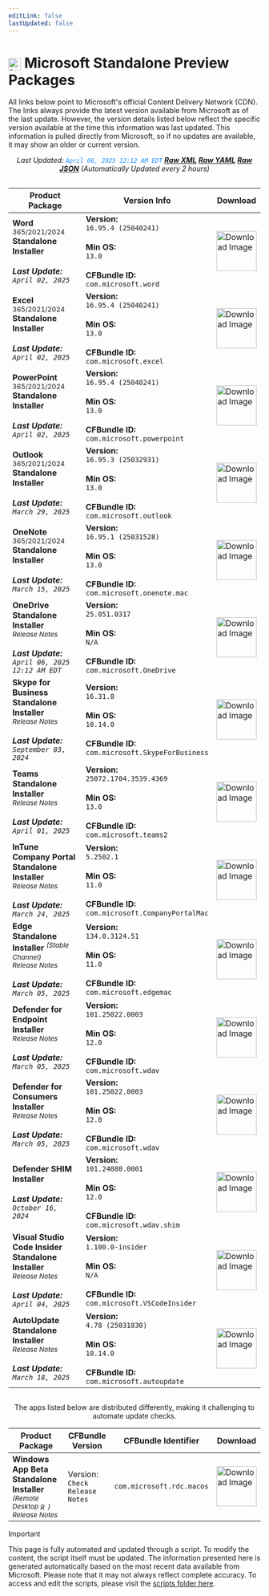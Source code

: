 ```yaml
---
editLink: false
lastUpdated: false
---
```

# <img src="/images/Microsoft_Logo_512px.png" alt="image" width="25" style="vertical-align: middle; display: inline-block;" /> Microsoft Standalone Preview Packages

<span class="extra-small">All links below point to Microsoft's official Content Delivery Network (CDN).</span>
<span class="extra-small">The links always provide the latest version available from Microsoft as of the last update. However, the version details listed below reflect the specific version available at the time this information was last updated. This information is pulled directly from Microsoft, so if no updates are available, it may show an older or current version.</span>

<div style="text-align: center;">

<span class="extra-small">_Last Updated: <code style="color : dodgerblue">April 06, 2025 12:12 AM EDT</code> [**_Raw XML_**](https://github.com/cocopuff2u/MOFA/blob/main/latest_raw_files/macos_standalone_preview.xml) [**_Raw YAML_**](https://github.com/cocopuff2u/MOFA/blob/main/latest_raw_files/macos_standalone_preview.yaml) [**_Raw JSON_**](https://github.com/cocopuff2u/MOFA/blob/main/latest_raw_files/macos_standalone_preview.json) (Automatically Updated every 2 hours)_</span>

</div>

<div style="display: flex; justify-content: center;">

| **Product Package** | **Version Info** | **Download** |
|----------------------|----------------------|--------------|
| **Word** <sup>365/2021/2024</sup> **Standalone Installer**<br><br>_**Last Update:** `April 02, 2025`_<br> | **Version:**<br>`16.95.4 (25040241)`<br><br>**Min OS:**<br>`13.0`<br><br>**CFBundle ID:**<br>`com.microsoft.word` | <a href="https://officecdnmac.microsoft.com/pr/1ac37578-5a24-40fb-892e-b89d85b6dfaa/MacAutoupdate/Microsoft_Word_16.95.25040241_Updater.pkg"><img src="/images/MSWD_512x512x32.png" alt="Download Image" width="80"></a> |
| **Excel** <sup>365/2021/2024</sup> **Standalone Installer**<br><br>_**Last Update:** `April 02, 2025`_<br> | **Version:**<br>`16.95.4 (25040241)`<br><br>**Min OS:**<br>`13.0`<br><br>**CFBundle ID:**<br>`com.microsoft.excel` | <a href="https://officecdnmac.microsoft.com/pr/1ac37578-5a24-40fb-892e-b89d85b6dfaa/MacAutoupdate/Microsoft_Excel_16.95.25040241_Updater.pkg"><img src="/images/XCEL_512x512x32.png" alt="Download Image" width="80"></a> |
| **PowerPoint** <sup>365/2021/2024</sup> **Standalone Installer**<br><br>_**Last Update:** `April 02, 2025`_<br> | **Version:**<br>`16.95.4 (25040241)`<br><br>**Min OS:**<br>`13.0`<br><br>**CFBundle ID:**<br>`com.microsoft.powerpoint` | <a href="https://officecdnmac.microsoft.com/pr/1ac37578-5a24-40fb-892e-b89d85b6dfaa/MacAutoupdate/Microsoft_PowerPoint_16.95.25040241_Updater.pkg"><img src="/images/PPT3_512x512x32.png" alt="Download Image" width="80"></a> |
| **Outlook** <sup>365/2021/2024</sup> **Standalone Installer**<br><br>_**Last Update:** `March 29, 2025`_<br> | **Version:**<br>`16.95.3 (25032931)`<br><br>**Min OS:**<br>`13.0`<br><br>**CFBundle ID:**<br>`com.microsoft.outlook` | <a href="https://officecdnmac.microsoft.com/pr/1ac37578-5a24-40fb-892e-b89d85b6dfaa/MacAutoupdate/Microsoft_Outlook_16.95.25032931_Updater.pkg"><img src="/images/Outlook_512x512x32.png" alt="Download Image" width="80"></a>|
| **OneNote** <sup>365/2021/2024</sup> **Standalone Installer**<br><br>_**Last Update:** `March 15, 2025`_<br> | **Version:**<br>`16.95.1 (25031528)`<br><br>**Min OS:**<br>`13.0`<br><br>**CFBundle ID:**<br>`com.microsoft.onenote.mac` | <a href="https://officecdnmac.microsoft.com/pr/1ac37578-5a24-40fb-892e-b89d85b6dfaa/MacAutoupdate/Microsoft_OneNote_16.95.25031528_Updater.pkg"><img src="/images/OneNote_512x512x32.png" alt="Download Image" width="80"></a> |
| **OneDrive Standalone Installer**<br><a href="https://support.microsoft.com/en-us/office/onedrive-release-notes-845dcf18-f921-435e-bf28-4e24b95e5fc0#OSVersion=Mac" style="text-decoration: none;"><small>_Release Notes_</small></a><br><br>_**Last Update:** `April 06, 2025 12:12 AM EDT`_<br> | **Version:**<br>`25.051.0317`<br><br>**Min OS:**<br>`N/A`<br><br>**CFBundle ID:**<br>`com.microsoft.OneDrive` | <a href="https://oneclient.sfx.ms/Mac/Installers/25.051.0317.0003/OneDrive.pkg"><img src="/images/OneDrive_512x512x32.png" alt="Download Image" width="80"></a> |
| **Skype for Business Standalone Installer**<br><a href="https://support.microsoft.com/en-us/office/follow-the-latest-updates-in-skype-for-business-cece9f93-add1-4d93-9a38-56cc598e5781?ui=en-us&rs=en-us&ad=us" style="text-decoration: none;"><small>_Release Notes_</small></a><br><br>_**Last Update:** `September 03, 2024`_<br> | **Version:**<br>`16.31.8`<br><br>**Min OS:**<br>`10.14.0`<br><br>**CFBundle ID:**<br>`com.microsoft.SkypeForBusiness` | <a href="https://officecdn.microsoft.com/pr/1ac37578-5a24-40fb-892e-b89d85b6dfaa/MacAutoupdate/SkypeForBusinessUpdater-16.31.8.pkg"><img src="/images/skype_for_business.png" alt="Download Image" width="80"></a> |
| **Teams Standalone Installer**<br><a href="https://support.microsoft.com/en-us/office/what-s-new-in-microsoft-teams-d7092a6d-c896-424c-b362-a472d5f105de" style="text-decoration: none;"><small>_Release Notes_</small></a><br><br>_**Last Update:** `April 01, 2025`_<br> | **Version:**<br>`25072.1704.3539.4369`<br><br>**Min OS:**<br>`13.0`<br><br>**CFBundle ID:**<br>`com.microsoft.teams2` | <a href="https://statics.teams.cdn.office.net/production-osx/25072.1704.3539.4369/MicrosoftTeams.pkg"><img src="/images/teams_512x512x32.png" alt="Download Image" width="80"></a> |
| **InTune Company Portal Standalone Installer**<br><a href="https://aka.ms/intuneupdates" style="text-decoration: none;"><small>_Release Notes_</small></a><br><br>_**Last Update:** `March 24, 2025`_<br> | **Version:**<br>`5.2502.1`<br><br>**Min OS:**<br>`11.0`<br><br>**CFBundle ID:**<br>`com.microsoft.CompanyPortalMac` | <a href="https://officecdnmac.microsoft.com/pr/1ac37578-5a24-40fb-892e-b89d85b6dfaa/MacAutoupdate/CompanyPortal_5.2502.1-Upgrade.pkg"><img src="/images/companyportal.png" alt="Download Image" width="80"></a> |
| **Edge Standalone Installer** <sup>_(Stable Channel)_</sup><br><a href="https://learn.microsoft.com/en-us/deployedge/microsoft-edge-relnote-stable-channel" style="text-decoration: none;"><small>_Release Notes_</small></a><br><br>_**Last Update:** `March 05, 2025`_<br> | **Version:**<br>`134.0.3124.51`<br><br>**Min OS:**<br>`11.0`<br><br>**CFBundle ID:**<br>`com.microsoft.edgemac` | <a href="https://officecdn-microsoft-com.akamaized.net/pr/03adf619-38c6-4249-95ff-4a01c0ffc962/MacAutoupdate/MicrosoftEdgeUpdate-134.0.3124.51.pkg"><img src="/images/edge_app.png" alt="Download Image" width="80"></a>|
| **Defender for Endpoint Installer**<br><a href="https://learn.microsoft.com/microsoft-365/security/defender-endpoint/mac-whatsnew" style="text-decoration: none;"><small>_Release Notes_</small></a><br><br>_**Last Update:** `March 05, 2025`_<br> | **Version:**<br>`101.25022.0003`<br><br>**Min OS:**<br>`12.0`<br><br>**CFBundle ID:**<br>`com.microsoft.wdav` | <a href="https://officecdnmac.microsoft.com/pr/1ac37578-5a24-40fb-892e-b89d85b6dfaa/MacAutoupdate/wdav-upgrade.pkg"><img src="/images/defender_512x512x32.png" alt="Download Image" width="80"></a> |
| **Defender for Consumers Installer**<br><a href="https://learn.microsoft.com/microsoft-365/security/defender-endpoint/mac-whatsnew" style="text-decoration: none;"><small>_Release Notes_</small></a><br><br>_**Last Update:** `March 05, 2025`_<br> | **Version:**<br>`101.25022.0003`<br><br>**Min OS:**<br>`12.0`<br><br>**CFBundle ID:**<br>`com.microsoft.wdav` | <a href="https://officecdnmac.microsoft.com/pr/1ac37578-5a24-40fb-892e-b89d85b6dfaa/MacAutoupdate/Microsoft_Defender_101.25022.0003_Individuals_Installer.pkg"><img src="/images/defender_512x512x32.png" alt="Download Image" width="80"></a> |
| **Defender SHIM Installer**<br><br>_**Last Update:** `October 16, 2024`_<br> | **Version:**<br>`101.24080.0001`<br><br>**Min OS:**<br>`12.0`<br><br>**CFBundle ID:**<br>`com.microsoft.wdav.shim` | <a href="https://officecdnmac.microsoft.com/pr/1ac37578-5a24-40fb-892e-b89d85b6dfaa/MacAutoupdate/Microsoft_Defender_101.24080.0001_Individuals_Shim_Installer.pkg"><img src="/images/defender_512x512x32.png" alt="Download Image" width="80"></a> |
| **Visual Studio Code Insider Standalone Installer**<br><a href="https://github.com/microsoft/vscode/labels/iteration-plan" style="text-decoration: none;"><small>_Release Notes_</small></a><br><br>_**Last Update:** `April 04, 2025`_<br> | **Version:**<br>`1.100.0-insider`<br><br>**Min OS:**<br>`N/A`<br><br>**CFBundle ID:**<br>`com.microsoft.VSCodeInsider` | <a href="https://vscode.download.prss.microsoft.com/dbazure/download/insider/c7ea9f8f6c08db68cd63dabe8edfc8555904ee42/VSCode-darwin-universal.zip"><img src="/images/Code_512x512x32.png" alt="Download Image" width="80"></a>|
| **AutoUpdate Standalone Installer**<br><a href="https://learn.microsoft.com/en-us/officeupdates/release-history-microsoft-autoupdate" style="text-decoration: none;"><small>_Release Notes_</small></a><br><br>_**Last Update:** `March 18, 2025`_<br> | **Version:**<br>`4.78 (25031830)`<br><br>**Min OS:**<br>`10.14.0`<br><br>**CFBundle ID:**<br>`com.microsoft.autoupdate` | <a href="https://officecdnmac.microsoft.com/pr/1ac37578-5a24-40fb-892e-b89d85b6dfaa/MacAutoupdate/Microsoft_AutoUpdate_4.78.25031830_Updater.pkg"><img src="/images/autoupdate.png" alt="Download Image" width="80"></a>|

</div>

<div style="text-align: center;">

<span class="extra-small">The apps listed below are distributed differently, making it challenging to automate update checks.</span>

</div>

| **Product Package** | **CFBundle Version** | **CFBundle Identifier** | **Download** |
|----------------------|----------------------|--------------------------|--------------|
| **Windows App Beta Standalone Installer** <sup>_(Remote Desktop <img src="/images/microsoft-remote-desktop-logo.png" alt="Remote Desktop" width="15" style="vertical-align: middle; display: inline-block;" />)_</sup><br><a href="https://install.appcenter.ms/orgs/rdmacios-k2vy/apps/microsoft-remote-desktop-for-mac/distribution_groups/all-users-of-microsoft-remote-desktop-for-mac" style="text-decoration: none;"><small>_Release Notes_</small></a> | Version:<br> `Check Release Notes` | `com.microsoft.rdc.macos` | <a href="https://install.appcenter.ms/orgs/rdmacios-k2vy/apps/microsoft-remote-desktop-for-mac/distribution_groups/all-users-of-microsoft-remote-desktop-for-mac"><img src="/images/windowsapp.png" alt="Download Image" width="80"></a> |

> [!IMPORTANT]
> This page is fully automated and updated through a script. To modify the content, the script itself must be updated. The information presented here is generated automatically based on the most recent data available from Microsoft. Please note that it may not always reflect complete accuracy. To access and edit the scripts, please visit the [scripts folder here](https://github.com/cocopuff2u/MOFA_WEBSITE/tree/main/update_readme_scripts).
